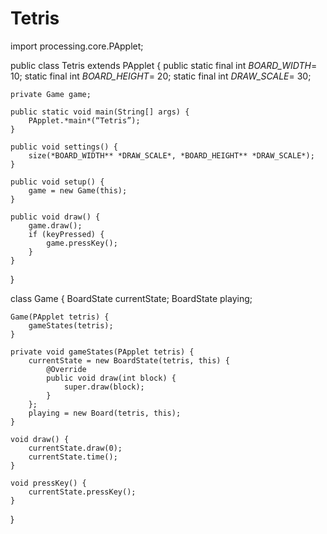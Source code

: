 # Tetris
import processing.core.PApplet;

public class Tetris extends PApplet {
    public static final int *BOARD_WIDTH*= 10;
    static final int *BOARD_HEIGHT*= 20;
    static final int *DRAW_SCALE*= 30;

    private Game game;

    public static void main(String[] args) {
        PApplet.*main*(“Tetris”);
    }

    public void settings() {
        size(*BOARD_WIDTH** *DRAW_SCALE*, *BOARD_HEIGHT** *DRAW_SCALE*);
    }

    public void setup() {
        game = new Game(this);
    }

    public void draw() {
        game.draw();
        if (keyPressed) {
            game.pressKey();
        }
    }
}

class Game {
    BoardState currentState;
    BoardState playing;

    Game(PApplet tetris) {
        gameStates(tetris);
    }

    private void gameStates(PApplet tetris) {
        currentState = new BoardState(tetris, this) {
            @Override
            public void draw(int block) {
                super.draw(block);
            }
        };
        playing = new Board(tetris, this);
    }

    void draw() {
        currentState.draw(0);
        currentState.time();
    }

    void pressKey() {
        currentState.pressKey();
    }
}
